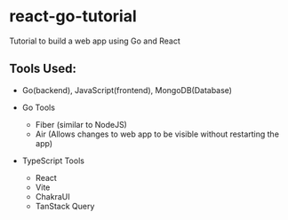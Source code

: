 # react-go-tutorial
Tutorial to build a web app using Go and React

## Tools Used:
- Go(backend), JavaScript(frontend), MongoDB(Database)

- Go Tools
  - Fiber (similar to NodeJS)
  - Air (Allows changes to web app to be visible without restarting the app)

- TypeScript Tools
  - React
  - Vite
  - ChakraUI
  - TanStack Query
